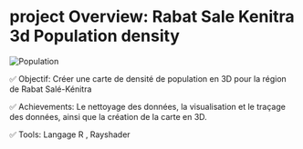 # project Overview: Rabat Sale Kenitra 3d Population density

![Population](https://github.com/Assiar1/Rabat-sale-kenitra-3d-population-density/assets/115417838/e3dc5074-2ac6-4d33-9bed-054b6fc29d41)

✅ Objectif: Créer une carte de densité de population en 3D pour la région de Rabat Salé-Kénitra

✅ Achievements: Le nettoyage des données, la visualisation et le traçage des données, ainsi que la création de la carte en 3D.   

✅ Tools: Langage R , Rayshader
